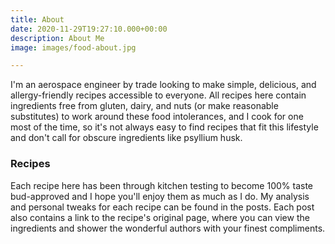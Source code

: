 ```yaml
---
title: About
date: 2020-11-29T19:27:10.000+00:00
description: About Me
image: images/food-about.jpg

---
```

I'm an aerospace engineer by trade looking to make simple, delicious, and allergy-friendly recipes accessible to everyone. All recipes here contain ingredients free from gluten, dairy, and nuts (or make reasonable substitutes) to work around these food intolerances, and I cook for one most of the time, so it's not always easy to find recipes that fit this lifestyle and don't call for obscure ingredients like psyllium husk.

### Recipes

Each recipe here has been through kitchen testing to become 100% taste bud-approved and I hope you'll enjoy them as much as I do. My analysis and personal tweaks for each recipe can be found in the posts. Each post also contains a link to the recipe's original page, where you can view the ingredients and shower the wonderful authors with your finest compliments.